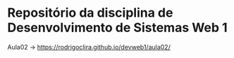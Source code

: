 # Repositório da disciplina de Desenvolvimento de Sistemas Web 1


Aula02 -> https://rodrigoclira.github.io/devweb1/aula02/

